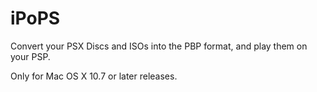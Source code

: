 iPoPS
=====

Convert your PSX Discs and ISOs into the PBP format, and play them on your PSP.

Only for Mac OS X 10.7 or later releases.